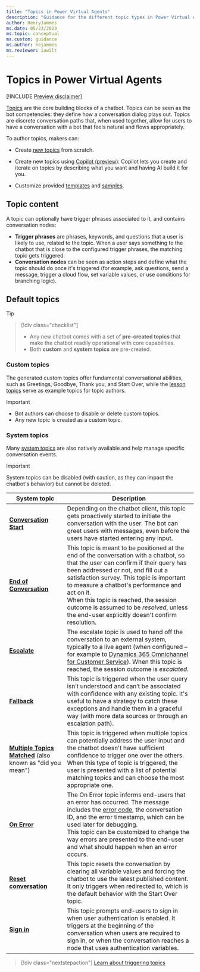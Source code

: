 ```yaml
---
title: "Topics in Power Virtual Agents"
description: "Guidance for the different topic types in Power Virtual Agents."
author: HenryJammes
ms.date: 05/23/2023
ms.topic: conceptual
ms.custom: guidance
ms.author: hejammes
ms.reviewer: iawilt
---
```


# Topics in Power Virtual Agents

[!INCLUDE [Preview disclaimer](includes/preview-note-guidance.md)]

[Topics](/power-virtual-agents/authoring-fundamentals) are the core building blocks of a chatbot. Topics can be seen as the bot competencies: they define how a conversation dialog plays out. Topics are discrete conversation paths that, when used together, allow for users to have a conversation with a bot that feels natural and flows appropriately.

To author topics, makers can:

- Create [new topics](/power-virtual-agents/preview/authoring-create-edit-topics) from scratch.

- Create new topics using [Copilot (preview)](/power-virtual-agents/nlu-authoring): Copilot lets you create and iterate on topics by describing what you want and having AI build it for you.

- Customize provided [templates](/power-virtual-agents/fundamentals-templates) and [samples](/power-virtual-agents/preview/authoring-template-topics).

## Topic content

A topic can optionally have trigger phrases associated to it, and contains conversation nodes:

- **Trigger phrases** are phrases, keywords, and questions that a user is likely to use, related to the topic. When a user says something to the chatbot that is close to the configured trigger phrases, the matching topic gets triggered.
- **Conversation nodes** can be seen as action steps and define what the topic should do once it's triggered (for example, ask questions, send a message, trigger a cloud flow, set variable values, or use conditions for branching logic).

## Default topics

> [!TIP]
> > [!div class="checklist"]
> >
> > - Any new chatbot comes with a set of **pre-created topics** that make the chatbot readily operational with core capabilities.
> > - Both **custom** and **system topics** are pre-created.

### Custom topics

The generated custom topics offer fundamental conversational abilities, such as Greetings, Goodbye, Thank you, and Start Over, while the [lesson topics](/power-virtual-agents/authoring-template-topics) serve as example topics for topic authors.

> [!IMPORTANT]
>
> - Bot authors can choose to disable or delete custom topics.
> - Any new topic is created as a custom topic.

### System topics

Many [system topics](/power-virtual-agents/preview/authoring-system-topics) are also natively available and help manage specific conversation events.

> [!IMPORTANT]
> System topics can be disabled (with caution, as they can impact the chatbot's behavior) but cannot be deleted.

| System topic | Description |
|--|--|
| **[Conversation Start](/power-virtual-agents/preview/authoring-system-topics#conversation-start)** | Depending on the chatbot client, this topic gets proactively started to initiate the conversation with the user. The bot can greet users with messages, even before the users have started entering any input. |
| **[End of Conversation](/power-virtual-agents/preview/authoring-system-topics#end-of-conversation)** | This topic is meant to be positioned at the end of the conversation with a chatbot, so that the user can confirm if their query has been addressed or not, and fill out a satisfaction  survey. This topic is important to measure a chatbot's performance and act on it. <br> When this topic is reached, the session outcome is assumed to be _resolved_, unless the end-user explicitly doesn't confirm resolution. |
| **[Escalate](/power-virtual-agents/preview/authoring-system-topics#escalate)** | The escalate topic is used to hand off the conversation to an external system, typically to a live agent (when configured – for example to [Dynamics 365 Omnichannel for Customer Service](/power-virtual-agents/configuration-hand-off-omnichannel)). When this topic is reached, the session outcome is _escalated_. |
| **[Fallback](/power-virtual-agents/preview/authoring-system-topics#fallback)** | This topic is triggered when the user query isn’t understood and can’t be associated with confidence with any existing topic. It's useful to have a strategy to catch these exceptions and handle them in a graceful way (with more data sources or through an escalation path). |
| **[Multiple Topics Matched](/power-virtual-agents/preview/authoring-system-topics#multiple-topics-matched)** (also known as "did you mean") | This topic is triggered when multiple topics can potentially address the user input and the chatbot doesn't have sufficient confidence to trigger one over the others. When this type of topic is triggered, the user is presented with a list of potential matching topics and can choose the most appropriate one. |
| **[On Error](/power-virtual-agents/preview/authoring-system-topics#on-error)** | The On Error topic informs end-users that an error has occurred. The message includes the [error code](/power-virtual-agents/preview/error-codes), the conversation ID, and the error timestamp, which can be used later for debugging. <br> This topic can be customized to change the way errors are presented to the end-user and what should happen when an error occurs. |
| **[Reset conversation](/power-virtual-agents/preview/authoring-system-topics#reset-conversation)** | This topic resets the conversation by clearing all variable values and forcing the chatbot to use the latest published content. It only triggers when redirected to, which is the default behavior with the Start Over topic. |
| **[Sign in](/power-virtual-agents/preview/authoring-system-topics#signin)** | This topic prompts end-users to sign in when user authentication is enabled. It triggers at the beginning of the conversation when users are required to sign in, or when the conversation reaches a node that uses authentication variables. |

> [!div class="nextstepaction"]
> [Learn about triggering topics](triggering-topics.md)
